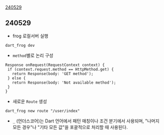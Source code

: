 [240529](#240529)

## 240529
 - frog 로컬서버 실행
 ```dart_frog
 dart_frog dev
 ```
 - `method`별로 논리 구성
 ```
Response onRequest(RequestContext context) {
  if (context.request.method == HttpMethod.get) {
    return Response(body: 'GET method');
  } else {
    return Response(body: 'Not available method');
  }
}
 ```
 - 새로운 `Route` 생성
 ```
 dart_frog new route "/user/index"
 ```
 - `_` (언더스코어)는 Dart 언어에서 패턴 매칭이나 조건 분기에서 사용되며, "나머지 모든 경우"나 "기타 모든 값"을 포괄적으로 처리할 때 사용된다.
 